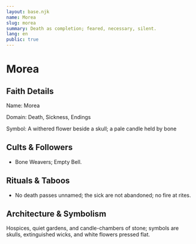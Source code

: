 ```yaml
---
layout: base.njk
name: Morea
slug: morea
summary: Death as completion; feared, necessary, silent.
lang: en
public: true
---
```


# Morea

## Faith Details

Name: Morea

Domain: Death, Sickness, Endings

Symbol: A withered flower beside a skull; a pale candle held by bone

## Cults & Followers

- Bone Weavers; Empty Bell.

## Rituals & Taboos

- No death passes unnamed; the sick are not abandoned; no fire at rites.

## Architecture & Symbolism

Hospices, quiet gardens, and candle-chambers of stone; symbols are skulls, extinguished wicks, and white flowers pressed flat.
